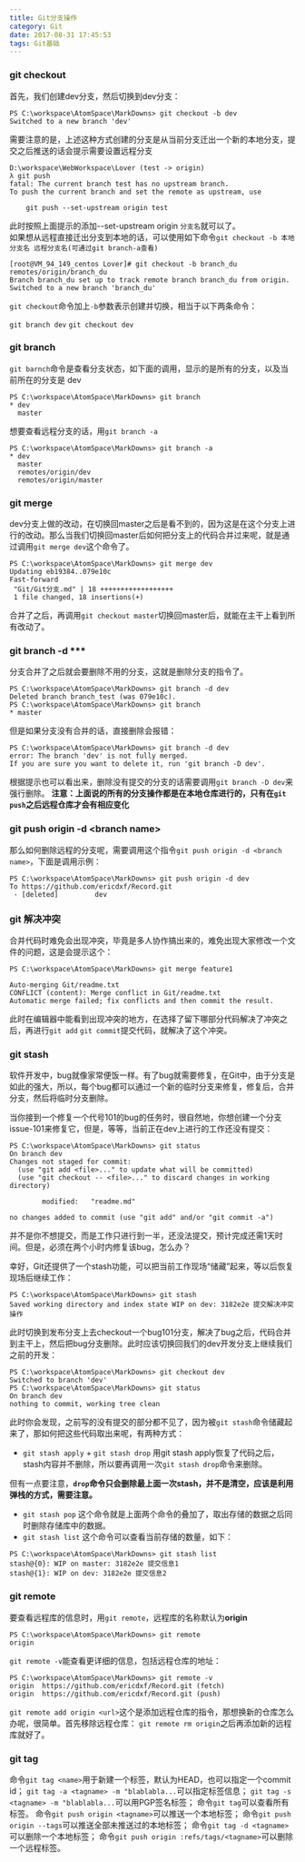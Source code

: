 ```yaml
---
title: Git分支操作
category: Git
date: 2017-08-31 17:45:53
tags: Git基础
---
```


### git checkout
首先，我们创建dev分支，然后切换到dev分支：
```
PS C:\workspace\AtomSpace\MarkDowns> git checkout -b dev
Switched to a new branch 'dev'
```
需要注意的是，上述这种方式创建的分支是从当前分支迁出一个新的本地分支，提交之后推送的话会提示需要设置远程分支
```
D:\workspace\WebWorkspace\Lover (test -> origin)
λ git push
fatal: The current branch test has no upstream branch.
To push the current branch and set the remote as upstream, use

    git push --set-upstream origin test
```
此时按照上面提示的添加--set-upstream origin `分支名`就可以了。  
如果想从远程直接迁出分支到本地的话，可以使用如下命令`git checkout -b 本地分支名 远程分支名(可通过git branch-a查看)`
```
[root@VM_94_149_centos Lover]# git checkout -b branch_du remotes/origin/branch_du
Branch branch_du set up to track remote branch branch_du from origin.
Switched to a new branch 'branch_du'
```
`git checkout`命令加上`-b`参数表示创建并切换，相当于以下两条命令：

`git branch dev`
`git checkout dev`

### git branch
`git barnch`命令是查看分支状态，如下面的调用，显示的是所有的分支，以及当前所在的分支是 dev
```
PS C:\workspace\AtomSpace\MarkDowns> git branch
* dev
  master
```
想要查看远程分支的话，用`git branch -a`
```
PS C:\workspace\AtomSpace\MarkDowns> git branch -a
* dev
  master
  remotes/origin/dev
  remotes/origin/master
```
### git merge
dev分支上做的改动，在切换回master之后是看不到的，因为这是在这个分支上进行的改动。那么当我们切换回master后如何把分支上的代码合并过来呢，就是通过调用`git merge dev`这个命令了。
```
PS C:\workspace\AtomSpace\MarkDowns> git merge dev
Updating eb19384..079e10c
Fast-forward
 "Git/Git分支.md" | 18 ++++++++++++++++++
 1 file changed, 18 insertions(+)
```
合并了之后，再调用`git checkout master`切换回master后，就能在主干上看到所有改动了。
### git branch -d ***
分支合并了之后就会要删除不用的分支，这就是删除分支的指令了。
```
PS C:\workspace\AtomSpace\MarkDowns> git branch -d dev
Deleted branch branch_test (was 079e10c).
PS C:\workspace\AtomSpace\MarkDowns> git branch
* master
```
但是如果分支没有合并的话，直接删除会报错：
```
PS C:\workspace\AtomSpace\MarkDowns> git branch -d dev
error: The branch 'dev' is not fully merged.
If you are sure you want to delete it, run 'git branch -D dev'.
```
根据提示也可以看出来，删除没有提交的分支的话需要调用`git branch -D dev`来强行删除。
**注意：上面说的所有的分支操作都是在本地仓库进行的，只有在`git push`之后远程仓库才会有相应变化**

### git push origin -d \<branch name\>
那么如何删除远程的分支呢，需要调用这个指令`git push origin -d <branch name>`，下面是调用示例：
```
PS C:\workspace\AtomSpace\MarkDowns> git push origin -d dev
To https://github.com/ericdxf/Record.git
 - [deleted]         dev
```
### git 解决冲突
合并代码时难免会出现冲突，毕竟是多人协作搞出来的，难免出现大家修改一个文件的问题，这是会提示这个：
```
PS C:\workspace\AtomSpace\MarkDowns> git merge feature1

Auto-merging Git/readme.txt
CONFLICT (content): Merge conflict in Git/readme.txt
Automatic merge failed; fix conflicts and then commit the result.
```
此时在编辑器中能看到出现冲突的地方，在选择了留下哪部分代码解决了冲突之后，再进行`git add` `git commit`提交代码，就解决了这个冲突。

### git stash
软件开发中，bug就像家常便饭一样。有了bug就需要修复，在Git中，由于分支是如此的强大，所以，每个bug都可以通过一个新的临时分支来修复，修复后，合并分支，然后将临时分支删除。

当你接到一个修复一个代号101的bug的任务时，很自然地，你想创建一个分支issue-101来修复它，但是，等等，当前正在dev上进行的工作还没有提交：
```
PS C:\workspace\AtomSpace\MarkDowns> git status
On branch dev
Changes not staged for commit:
  (use "git add <file>..." to update what will be committed)
  (use "git checkout -- <file>..." to discard changes in working directory)

        modified:   "readme.md"

no changes added to commit (use "git add" and/or "git commit -a")
```
并不是你不想提交，而是工作只进行到一半，还没法提交，预计完成还需1天时间。但是，必须在两个小时内修复该bug，怎么办？

幸好，Git还提供了一个stash功能，可以把当前工作现场“储藏”起来，等以后恢复现场后继续工作：
```
PS C:\workspace\AtomSpace\MarkDowns> git stash
Saved working directory and index state WIP on dev: 3182e2e 提交解决冲突操作
```
此时切换到发布分支上去checkout一个bug101分支，解决了bug之后，代码合并到主干上，然后把bug分支删除。此时应该切换回我们的dev开发分支上继续我们之前的开发：
```
PS C:\workspace\AtomSpace\MarkDowns> git checkout dev
Switched to branch 'dev'
PS C:\workspace\AtomSpace\MarkDowns> git status
On branch dev
nothing to commit, working tree clean
```
此时你会发现，之前写的没有提交的部分都不见了，因为被`git stash`命令储藏起来了，那如何把这些代码取出来呢，有两种方式：
* `git stash apply` + `git stash drop`
用git stash apply恢复了代码之后，stash内容并不删除，所以要再调用一次`git stash drop`命令来删除。   

但有一点要注意，**`drop`命令只会删除最上面一次stash，并不是清空，应该是利用弹栈的方式，需要注意。**
* `git stash pop`
这个命令就是上面两个命令的叠加了，取出存储的数据之后同时删除存储库中的数据。
* `git stash list`
这个命令可以查看当前存储的数量，如下：
```
PS C:\workspace\AtomSpace\MarkDowns> git stash list
stash@{0}: WIP on master: 3182e2e 提交信息1
stash@{1}: WIP on dev: 3182e2e 提交信息2
```

### git remote
要查看远程库的信息时，用`git remote`，远程库的名称默认为**origin**
```
PS C:\workspace\AtomSpace\MarkDowns> git remote
origin
```
`git remote -v`能查看更详细的信息，包括远程仓库的地址：
```
PS C:\workspace\AtomSpace\MarkDowns> git remote -v
origin  https://github.com/ericdxf/Record.git (fetch)
origin  https://github.com/ericdxf/Record.git (push)
```
`git remote add origin <url>`这个是添加远程仓库的指令，那想换新的仓库怎么办呢，很简单。首先移除远程仓库：
`git remote rm origin`之后再添加新的远程库就好了。
### git tag
命令`git tag <name>`用于新建一个标签，默认为HEAD，也可以指定一个commit id；
`git tag -a <tagname> -m "blablabla...`可以指定标签信息；
`git tag -s <tagname> -m "blablabla...`可以用PGP签名标签；
命令`git tag`可以查看所有标签。
命令`git push origin <tagname>`可以推送一个本地标签；
命令`git push origin --tags`可以推送全部未推送过的本地标签；
命令`git tag -d <tagname>`可以删除一个本地标签；
命令`git push origin :refs/tags/<tagname>`可以删除一个远程标签。
